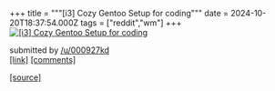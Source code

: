 +++
title = """[i3] Cozy Gentoo Setup for coding"""
date = 2024-10-20T18:37:54.000Z
tags = ["reddit","wm"]
+++
[![[i3] Cozy Gentoo Setup for coding](https://preview.redd.it/a5nqp0q6hyvd1.png?width=640&crop=smart&auto=webp&s=a3b06ebf5315e778b2c1cea9d7a86a4e6af506b5 "[i3] Cozy Gentoo Setup for coding")](https://www.reddit.com/r/unixporn/comments/1g85nmc/i3_cozy_gentoo_setup_for_coding/)

submitted by [/u/000927kd](https://www.reddit.com/user/000927kd)  
[\[link\]](https://i.redd.it/a5nqp0q6hyvd1.png) [\[comments\]](https://www.reddit.com/r/unixporn/comments/1g85nmc/i3_cozy_gentoo_setup_for_coding/)

[[source]](https://www.reddit.com/r/unixporn/comments/1g85nmc/i3_cozy_gentoo_setup_for_coding/)
